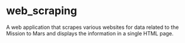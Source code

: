 # web_scraping
A web application that scrapes various websites for data related to the Mission to Mars and displays the information in a single HTML page. 
